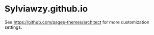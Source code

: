 # Sylviawzy.github.io
See https://github.com/pages-themes/architect for more customization settings. 
